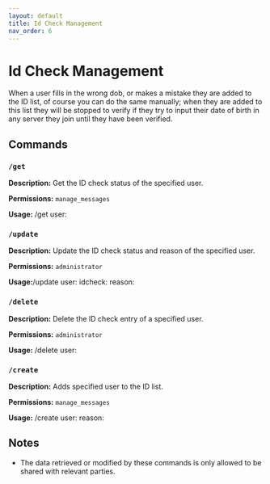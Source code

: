 ```yaml
---
layout: default
title: Id Check Management
nav_order: 6
---
```


<h1>Id Check Management</h1>
When a user fills in the wrong dob, or makes a mistake they are added to the ID list, of course you can do the same manually; when they are added to this list they will be stopped to verify if they try to input their date of birth in any server they join until they have been verified.


## Commands

### `/get`

**Description:** Get the ID check status of the specified user.

**Permissions:** `manage_messages`

**Usage:** /get user:<user or user id>

### `/update`

**Description:** Update the ID check status and reason of the specified user.

**Permissions:** `administrator`

**Usage:**/update user:<user or user id> idcheck:<bool> reason:<reason>

### `/delete`

**Description:** Delete the ID check entry of a specified user.

**Permissions:** `administrator`

**Usage:** /delete user:<user or user id>

### `/create`

**Description:** Adds specified user to the ID list.

**Permissions:** `manage_messages`

**Usage:** /create user:<user or user id> reason:<reason>

## Notes

- The data retrieved or modified by these commands is only allowed to be shared with relevant parties.